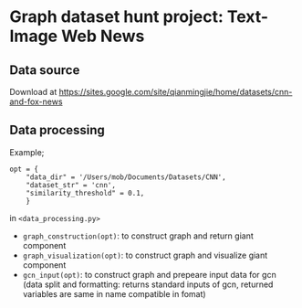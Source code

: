 # Graph dataset hunt project: Text-Image Web News

## Data source
Download at 
https://sites.google.com/site/qianmingjie/home/datasets/cnn-and-fox-news

## Data processing
Example;
```
opt = {
    "data_dir" = '/Users/mob/Documents/Datasets/CNN',
    "dataset_str" = 'cnn',
    "similarity_threshold" = 0.1,
    }
```
in `<data_processing.py>` 
* `graph_construction(opt)`: to construct graph and return giant component
* `graph_visualization(opt)`: to construct graph and visualize giant component
* `gcn_input(opt)`: to construct graph and prepeare input data for gcn (data split and formatting: returns standard inputs of gcn, returned variables are same in name compatible in fomat)

